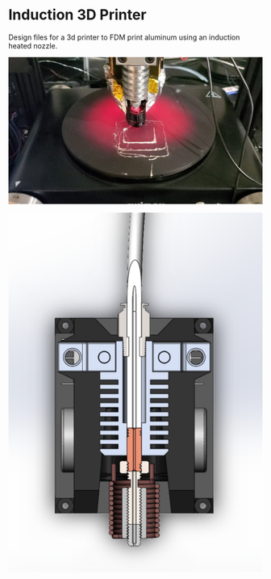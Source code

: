 # Induction 3D Printer

Design files for a 3d printer to FDM print aluminum using an induction heated nozzle.

![Screenshot](Screenshot.jpg)


![Screenshot](Screenshot2.PNG)


